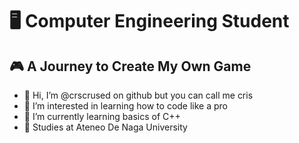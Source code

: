 # 🖥️ Computer Engineering Student
## 🎮 A Journey to Create My Own Game
- 👋 Hi, I’m @crscrused on github but you can call me cris
- 👀 I’m interested in learning how to code like a pro
- 🌱 I’m currently learning basics of C++
- 🏫 Studies at Ateneo De Naga University

<!---
crscrused/crscrused is a ✨ special ✨ repository because its `README.md` (this file) appears on your GitHub profile.
You can click the Preview link to take a look at your changes.
--->
